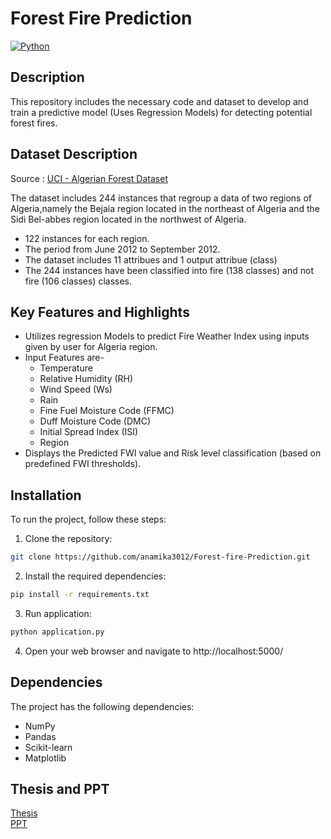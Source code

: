 # Forest Fire Prediction

[![Python](https://img.shields.io/badge/Language-Jupyter%20Notebook-orange)](https://jupyter.org/)

## Description

This repository includes the necessary code and dataset to develop and train a predictive model (Uses Regression Models) for detecting potential forest fires.

## Dataset Description

Source : <a href="https://archive-beta.ics.uci.edu/dataset/547/algerian+forest+fires+dataset"> UCI - Algerian Forest Dataset </a>

The dataset includes 244 instances that regroup a data of two regions of Algeria,namely the Bejaia region located in the northeast of Algeria and the Sidi Bel-abbes region located in the northwest of Algeria.
- 122 instances for each region.
- The period from June 2012 to September 2012.
- The dataset includes 11 attribues and 1 output attribue (class)
- The 244 instances have been classified into fire (138 classes) and not fire (106 classes) classes.

## Key Features and Highlights

- Utilizes regression Models to predict Fire Weather Index using inputs given by user for Algeria region.
- Input Features are-
    - Temperature
    - Relative Humidity (RH)
    - Wind Speed (Ws)
    - Rain
    - Fine Fuel Moisture Code (FFMC)
    - Duff Moisture Code (DMC)
    - Initial Spread Index (ISI)
    - Region
- Displays the Predicted FWI value and  Risk level classification (based on predefined FWI thresholds).


## Installation

To run the project, follow these steps:

1. Clone the repository:

```bash
git clone https://github.com/anamika3012/Forest-fire-Prediction.git
```

2. Install the required dependencies:

```bash
pip install -r requirements.txt
```

3. Run application:

```bash
python application.py
```

4. Open your web browser and navigate to http://localhost:5000/


## Dependencies

The project has the following dependencies:

- NumPy
- Pandas
- Scikit-learn
- Matplotlib

## Thesis and PPT

<a href="https://drive.google.com/file/d/1A63Yje8k_bBIF28yk-TtsetzkNFyxdta/view?usp=drive_link" > Thesis </a>
<br>
<a href="https://docs.google.com/presentation/d/1wDwyLZozPP-dD6Z_RNYv10c-h-C7X0MS/edit?usp=drive_link&ouid=110757473140388247684&rtpof=true&sd=true" > PPT </a> 

##
